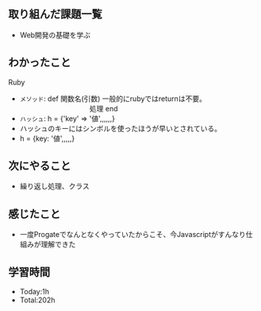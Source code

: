 ## 取り組んだ課題一覧
- Web開発の基礎を学ぶ
  
## わかったこと
Ruby
- `メソッド`: def 関数名(引数)    一般的にrubyではreturnは不要。
　　　　　　　　　　処理
             end             
-  `ハッシュ`: h = {'key' => '値',,,,,,}
-  ハッシュのキーにはシンボルを使ったほうが早いとされている。
-  h = {key: '値',,,,,}

## 次にやること
- 繰り返し処理、クラス
  
## 感じたこと
- 一度Progateでなんとなくやっていたからこそ、今Javascriptがすんなり仕組みが理解できた
  
## 学習時間
- Today:1h
- Total:202h
